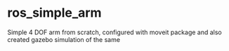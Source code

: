# ros_simple_arm
Simple 4 DOF arm from scratch, configured with moveit package and also created gazebo simulation of the same 
